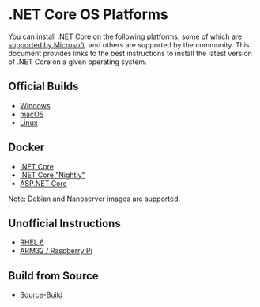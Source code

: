# .NET Core OS Platforms

You can install .NET Core on the following platforms, some of which are [supported by Microsoft](https://github.com/dotnet/core/blob/master/os-lifecycle-policy.md). and others are supported by the community. This document provides links to the best instructions to install the latest version of .NET Core on a given operating system.

## Official Builds

* [Windows](https://github.com/dotnet/core/blob/master/release-notes/download-archives/2.0.3.md)
* [macOS](https://github.com/dotnet/core/blob/master/release-notes/download-archives/2.0.3.md)
* [Linux](https://github.com/dotnet/core/blob/master/release-notes/download-archives/2.0.3.md)

## Docker

* [.NET Core](https://hub.docker.com/r/microsoft/dotnet/)
* [.NET Core "Nightly"](https://hub.docker.com/r/microsoft/dotnet-nightly/)
* [ASP.NET Core](https://hub.docker.com/r/microsoft/aspnetcore/)

Note: Debian and Nanoserver images are supported.

## Unofficial Instructions 

* [RHEL 6](https://github.com/dotnet/core/blob/master/Documentation/build-and-install-rhel6-prerequisites.md)
* [ARM32 / Raspberry Pi](https://github.com/dotnet/core/blob/master/samples/RaspberryPiInstructions.md)

## Build from Source

* [Source-Build](https://github.com/dotnet/source-build)
